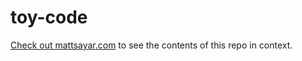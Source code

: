 # toy-code

[Check out mattsayar.com](https://mattsayar.com) to see the contents of this repo in context.